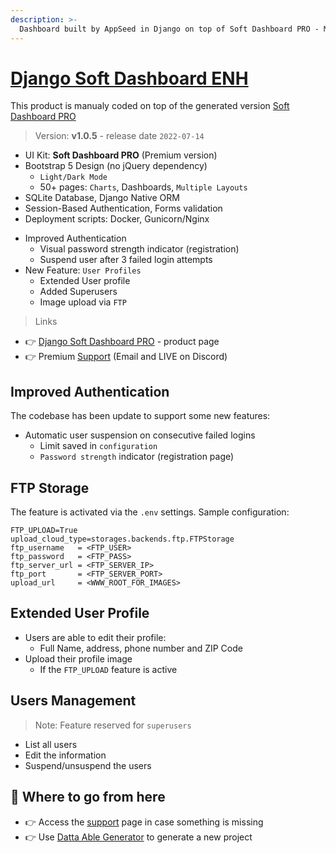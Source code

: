 ```yaml
---
description: >-
  Dashboard built by AppSeed in Django on top of Soft Dashboard PRO - Manual Coded Version.
---
```


# [Django Soft Dashboard ENH](https://appseed.us/product/soft-ui-dashboard-pro/django/)

This product is manualy coded on top of the generated version [Soft Dashboard PRO](./soft-ui-dashboard-pro.md)


> Version: **v1.0.5** - release date `2022-07-14`

* UI Kit: **Soft Dashboard PRO** (Premium version)
* Bootstrap 5 Design (no jQuery dependency)
  * `Light/Dark Mode`
  * 50+ pages: `Charts`, Dashboards, `Multiple Layouts`
* SQLite Database, Django Native ORM
* Session-Based Authentication, Forms validation
* Deployment scripts: Docker, Gunicorn/Nginx
- Improved Authentication
  - Visual password strength indicator (registration)
  - Suspend user after 3 failed login attempts
- New Feature: `User Profiles`
  - Extended User profile
  - Added Superusers
  - Image upload via `FTP`

> Links

* 👉 [Django Soft Dashboard PRO](https://appseed.us/product/soft-ui-dashboard-pro/django/) - product page
* 👉 Premium [Support](https://appseed.us/support) (Email and LIVE on Discord)



## Improved Authentication 

The codebase has been update to support some new features: 

- Automatic user suspension on consecutive failed logins
  - Limit saved in `configuration` 
  - `Password strength` indicator (registration page)



## FTP Storage

The feature is activated via the `.env` settings. Sample configuration: 

```env
FTP_UPLOAD=True
upload_cloud_type=storages.backends.ftp.FTPStorage
ftp_username   = <FTP_USER>
ftp_password   = <FTP_PASS>
ftp_server_url = <FTP_SERVER_IP>
ftp_port       = <FTP_SERVER_PORT>
upload_url     = <WWW_ROOT_FOR_IMAGES>
```  



## Extended User Profile

- Users are able to edit their profile:
  - Full Name, address, phone number and ZIP Code
- Upload their profile image
  - If the `FTP_UPLOAD` feature is active



## Users Management

> Note: Feature reserved for `superusers`

- List all users
- Edit the information
- Suspend/unsuspend the users



## 🚀 Where to go from here

* 👉 Access the [support](https://appseed.us/support/) page in case something is missing
* 👉 Use [Datta Able Generator](https://appseed.us/generator/datta-able/) to generate a new project
